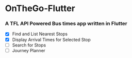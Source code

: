 # OnTheGo-Flutter

### A TFL API Powered Bus times app written in Flutter

- [x] Find and List Nearest Stops
- [x] Display Arrival Times for Selected Stop
- [ ] Search for Stops
- [ ] Journey Planner
